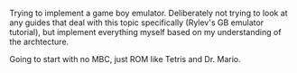 Trying to implement a game boy emulator. Deliberately not trying to look at any guides that deal with this topic specifically (Rylev's GB emulator tutorial),
but implement everything myself based on my understanding of the archtecture.

Going to start with no MBC, just ROM like Tetris and Dr. Mario.
